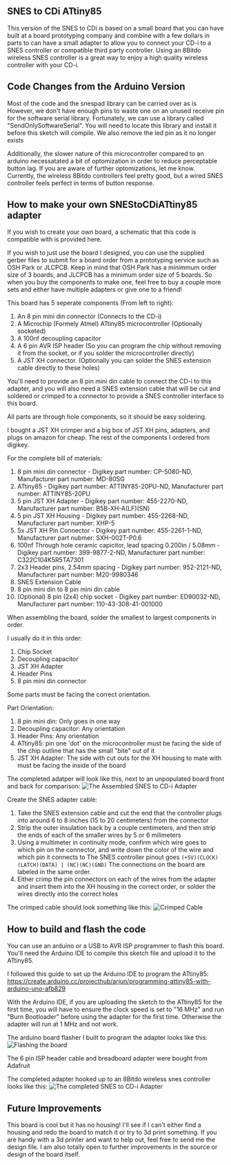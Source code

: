 SNES to CDi ATtiny85
--------------------

This version of the SNES to CDi is based on a small board that you can have built at a board prototyping company and combine with a few dollars in parts to can have a small adapter to allow you to connect your CD-i to a SNES controller or compatible third party controller.  Using an 8Bitdo wireless SNES controller is a great way to enjoy a high quality wireless controller with your CD-i.

Code Changes from the Arduino Version
-------------------------------------

Most of the code and the snespad library can be carried over as is
However, we don't have enough pins to waste one on an unused receive pin for the software serial library.
Fortunately, we can use a library called "SendOnlySoftwareSerial".  You will need to locate this library and install it before this sketch will compile.
We also remove the led pin as it no longer exists

Additionally, the slower nature of this microcontroller compared to an arduino necessatated a bit of optomization in order to reduce perceptable button lag.  If you are aware of further optomizations, let me know.  Currently, the wireless 8Bitdo controllers feel pretty good, but a wired SNES controller feels perfect in terms of button response.

How to make your own SNEStoCDiATtiny85 adapter
----------------------------------------------

If you wish to create your own board, a schematic that this code is compatible with is provided here.

If you wish to just use the board I designed, you can use the supplied gerber files to submit for a board order from a prototyping service such as OSH Park or JLCPCB.  Keep in mind that OSH Park has a minimmum order size of 3 boards, and JLCPCB has a minimum order size of 5 boards.  So when you buy the components to make one, feel free to buy a couple more sets and either have multiple adapters or give one to a friend!

This board has 5 seperate components (From left to right):

1. An 8 pin mini din connector (Connects to the CD-i)
2. A Microchip (Formely Atmel) ATtiny85 microcontroller (Optionally socketed)
3. A 100nf decoupling capacitor
4. A 6 pin AVR ISP header (So you can program the chip without removing it from the socket, or if you solder the microcontroller directly)
5. A JST XH connector.  (Optionally you can solder the SNES extension cable directly to these holes)

You'll need to provide an 8 pin mini din cable to connect the CD-i to this adapter, and you will also need a SNES extension cable that will be cut and soldered or crimped to a connector to provide a SNES controller interface to this board.

All parts are through hole components, so it should be easy soldering.

I bought a JST XH crimper and a big box of JST XH pins, adapters, and plugs on amazon for cheap.  The rest of the components I ordered from digikey.

For the complete bill of materials:
1. 8 pin mini din connector - Digikey part number: CP-5080-ND, Manufacturer part number: MD-80SG
2. ATtiny85 - Digikey part number: ATTINY85-20PU-ND, Manufacturer part number: ATTINY85-20PU
3. 5 pin JST XH Adapter - Digikey part number: 455-2270-ND, Manufacturer part number: B5B-XH-A(LF)(SN)
4. 5 pin JST XH Housing - Digikey part number: 455-2268-ND, Manufacturer part number: XHP-5
5. 5x JST XH Pin Connector - Digikey part number: 455-2261-1-ND, Manufacturer part nubmer: SXH-002T-P0.6
6. 100nf Through hole ceramic capicitor, lead spacing 0.200in / 5.08mm - Digikey part number: 399-9877-2-ND, Manufacturer part number: C322C104K5R5TA7301 
7. 2x3 Header pins, 2.54mm spacing - Digikey part number: 952-2121-ND, Manufacturer part number: M20-9980346
8. SNES Extension Cable
9. 8 pin mini din to 8 pin mini din cable
10. (Optional) 8 pin (2x4) chip socket - Digikey part number: ED90032-ND, Manufacturer part number: 110-43-308-41-001000

When assembling the board, solder the smallest to largest components in order.

I usually do it in this order:
1. Chip Socket
2. Decoupling capacitor
3. JST XH Adapter
4. Header Pins
5. 8 pin mini din connector

Some parts must be facing the correct orientation.

Part Orientation:
1. 8 pin mini din: Only goes in one way
2. Decoupling capacitor: Any orientation
3. Header Pins: Any orientation
4. ATtiny85: pin one 'dot' on the microcontroller must be facing the side of the chip outline that has the small "bite" out of it
5. JST XH Adapter: The side with cut outs for the XH housing to mate with must be facing the inside of the board

The completed adatper will look like this, next to an unpopulated board front and back for comparison:
![The Assembled SNES to CD-i Adapter](https://github.com/larryerb/SNEStoCDi/blob/master/sketchSNEStoCDiAtTiny85/Assembled.jpg)

Create the SNES adapter cable:
1. Take the SNES extension cable and cut the end that the controller plugs into around 6 to 8 inches (15 to 20 centimeters) from the connector
2. Strip the outer insulation back by a couple centimeters, and then strip the ends of each of the smaller wires by 5 or 6 milimeters
3. Using a multimeter in continuity mode, confirm which wire goes to which pin on the connector, and write down the color of the wire and which pin it connects to
   The SNES controller pinout goes `(+5V)(CLOCK)(LATCH)(DATA) | (NC)(NC)(GND)`
   The connections on the board are labeled in the same order.
4. Either crimp the pin connectors on each of the wires from the adapter and insert them into the XH housing in the correct order, or solder the wires directly into the correct holes

The crimped cable should look something like this:
![Crimped Cable](https://github.com/larryerb/SNEStoCDi/blob/master/sketchSNEStoCDiAtTiny85/Crimped_Connector.jpg)

How to build and flash the code
-------------------------------

You can use an arduino or a USB to AVR ISP programmer to flash this board.  You'll need the Arduino IDE to compile this sketch file and upload it to the ATtiny85.

I followed this guide to set up the Arduino IDE to program the ATtiny85:
https://create.arduino.cc/projecthub/arjun/programming-attiny85-with-arduino-uno-afb829

With the Arduino IDE, if you are uploading the sketch to the ATtiny85 for the first time, you will have to ensure the clock speed is set to "16 MHz" and run "Burn Bootloader" before using the adapter for the first time.  Otherwise the adapter will run at 1 MHz and not work.

The arduino board flasher I built to program the adapter looks like this:
![Flashing the board](https://github.com/larryerb/SNEStoCDi/blob/master/sketchSNEStoCDiAtTiny85/Flashing.jpg)

The 6 pin ISP header cable and breadboard adapter were bought from Adafruit

The completed adapter hooked up to an 8Bitdo wireless snes controller looks like this:
![The completed SNES to CD-i Adapter](https://github.com/larryerb/SNEStoCDi/blob/master/sketchSNEStoCDiAtTiny85/Completed_Adapter.jpg)

Future Improvements
-------------------

This board is cool but it has no housing!  I'll see if I can't either find a housing and redo the board to match it or try to 3d print something.  If you are handy with a 3d printer and want to help out, feel free to send me the design file.  I am also totally open to further improvements in the source or design of the board itself.
